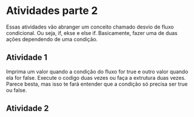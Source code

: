 # Atividades parte 2

Essas atividades vão abranger um conceito chamado desvio de fluxo condicional. Ou seja, if, ekse e else if. Basicamente, fazer uma de duas ações dependendo de uma condição. 

## Atividade 1

Imprima um valor quando a condição do fluxo for true e outro valor quando ela for false. Execute o codigo duas vezes ou faça a extrutura duas vezes. Parece besta, mas isso te fará entender que a condição só precisa ser true ou false.

## Atividade 2
